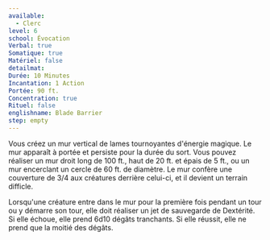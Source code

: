 ```yaml
---
available:
  - Clerc
level: 6
school: Évocation
Verbal: true
Somatique: true
Matériel: false
detailmat:
Durée: 10 Minutes
Incantation: 1 Action
Portée: 90 ft.
Concentration: true
Rituel: false
englishname: Blade Barrier
step: empty
---
```

Vous créez un mur vertical de lames tournoyantes d'énergie magique. Le mur apparaît à portée et persiste pour la durée du sort. Vous pouvez réaliser un mur droit long de 100 ft., haut de 20 ft. et épais de 5 ft., ou un mur encerclant un cercle de 60 ft. de diamètre. Le mur confère une couverture de 3/4 aux créatures derrière celui-ci, et il devient un terrain difficle.

Lorsqu'une créature entre dans le mur pour la première fois pendant un tour ou y démarre son tour, elle doit réaliser un jet de sauvegarde de Dextérité. Si elle échoue, elle prend 6d10 dégâts tranchants. Si elle réussit, elle ne prend que la moitié des dégâts.
